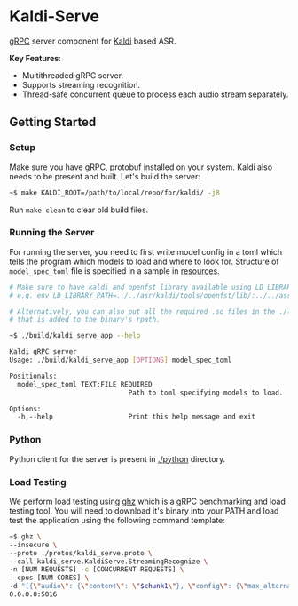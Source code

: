 # Kaldi-Serve

[gRPC](https://grpc.io/) server component for [Kaldi](https://kaldi-asr.org/)
based ASR.

**Key Features**:

- Multithreaded gRPC server.
- Supports streaming recognition.
- Thread-safe concurrent queue to process each audio stream separately.

## Getting Started

### Setup

Make sure you have gRPC, protobuf installed on your system. Kaldi also needs to
be present and built. Let's build the server:

```bash
~$ make KALDI_ROOT=/path/to/local/repo/for/kaldi/ -j8
```

Run `make clean` to clear old build files.

### Running the Server

For running the server, you need to first write model config in a toml which
tells the program which models to load and where to look for. Structure of
`model_spec_toml` file is specified in a sample in
[resources](./resources/model-spec.toml).

```bash
# Make sure to have kaldi and openfst library available using LD_LIBRARY_PATH or something
# e.g. env LD_LIBRARY_PATH=../../asr/kaldi/tools/openfst/lib/:../../asr/kaldi/src/lib/ ./build/kaldi_serve_app

# Alternatively, you can also put all the required .so files in the ./lib/ directory since
# that is added to the binary's rpath.

~$ ./build/kaldi_serve_app --help

Kaldi gRPC server
Usage: ./build/kaldi_serve_app [OPTIONS] model_spec_toml

Positionals:
  model_spec_toml TEXT:FILE REQUIRED
                              Path to toml specifying models to load.

Options:
  -h,--help                   Print this help message and exit
```

### Python

Python client for the server is present in [./python](./python) directory.

### Load Testing

We perform load testing using [ghz](https://ghz.sh/) which is a gRPC benchmarking and load testing tool. You will need to download it's binary into your PATH and load test the application using the following command template:

```bash
~$ ghz \
--insecure \
--proto ./protos/kaldi_serve.proto \
--call kaldi_serve.KaldiServe.StreamingRecognize \
-n [NUM REQUESTS] -c [CONCURRENT REQUESTS] \
--cpus [NUM CORES] \
-d "[{\"audio\": {\"content\": \"$chunk1\"}, \"config\": {\"max_alternatives\": [N_BEST], \"language_code\": \"[LANGUUAGE]\", \"model\": \"[MODEL]\"}}, ...more chunks]" \
0.0.0.0:5016
```
